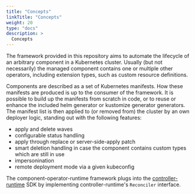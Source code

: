 ```yaml
---
title: "Concepts"
linkTitle: "Concepts"
weight: 20
type: "docs"
description: >
  Concepts
---
```


The framework provided in this repository aims to automate the lifecycle of an arbitrary component in a Kubernetes cluster.
Usually (but not necessarily) the managed component contains one or multiple other operators, including extension types, such as custom resource definitions.

Components are described as a set of Kubernetes manifests. How these manifests are produced is up to the consumer of the framework.
It is possible to build up the manifests from scratch in code, or to reuse or enhance the included helm generator or kustomize generator generators.
The manifest list is then applied to (or removed from) the cluster by an own deployer logic, standing out with the following features:
- apply and delete waves
- configurable status handling
- apply through replace or server-side-apply patch
- smart deletion handling in case the component contains custom types which are still in use
- impersonination
- remote deployment mode via a given kubeconfig

The component-operator-runtime framework plugs into the [controller-runtime](https://github.com/kubernetes-sigs/controller-runtime) SDK by implementing controller-runtime's `Reconciler` interface.